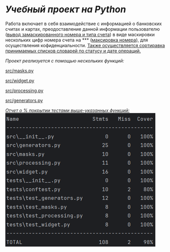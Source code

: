 # ***Учебный проект на Python***

Работа включает в себя взаимодействие с информацией о банковских считах и картах,
преодоставление данной информации пользователю ([вывод замаскированного номера и типа счета](src/widget.py))
в виде маскировки нескольких цифр номера счета на *** ([максировка номера](src/widget.py)),
для осуществления кофиденциальности.
[Также осуществляется сортиравка принимаемых списков словарей по статусу и дате операций.](src/processing.py)

*Проект реализуется с помощью нескольких функций:*

[src/masks.py](src/masks.py)

[src/widget.py](src/widget.py)

[src/processing.py](src/processing.py)

[src/generators.py](src/generators.py)


*<u>Отчет о % покрытии тестами выше-указанных функций:<u/>*
![img.png](img.png)

